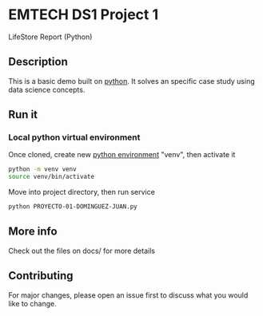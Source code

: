 # EMTECH DS1 Project 1

LifeStore Report (Python)

## Description

This is a basic demo built on [python](https://www.python.org/). It solves an specific case study using data science concepts.

## Run it

### Local python virtual environment

Once cloned, create new [python environment](https://docs.python.org/3/tutorial/venv.html) "venv", then activate it

```bash
python -m venv venv
source venv/bin/activate
```

Move into project directory, then run service

```bash
python PROYECTO-01-DOMINGUEZ-JUAN.py
```

## More info

Check out the files on docs/ for more details

## Contributing

For major changes, please open an issue first to discuss what you would like to change.
